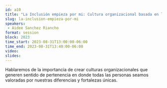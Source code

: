 ```yaml
---
id: a10
title: "La Inclusión empieza por mi: Cultura organizacional basada en la Diversidad e Inclusión"
slug: la-inclusion-empieza-por-mi
speakers:
 - Aidee Sanchez Riancho
format: session
block: 2023
time_start: 2023-08-31T13:00:00-06:00
time_end: 2023-08-31T13:40:00-06:00
video:
slides:
---
```


Hablaremos de la importancia de crear culturas organizacionales que generen sentido de pertenencia en donde todas las personas seamos valoradas por nuestras diferencias y fortalezas únicas.